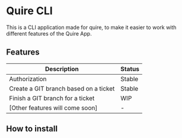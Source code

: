 # Quire CLI

This is a CLI application made for quire, to make it easier to work with different features of the Quire App.

## Features
| Description                           	| Status 	|
|---------------------------------------	|--------	|
| Authorization                         	| Stable 	|
| Create a GIT branch based on a ticket 	| Stable 	|
| Finish a GIT branch for a ticket      	| WIP    	|
| [Other features will come soon]       	| -      	|

## How to install
